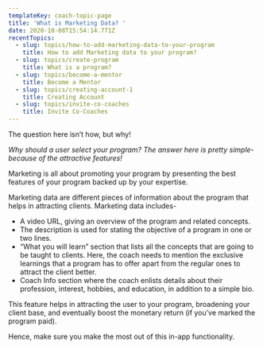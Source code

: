 ```yaml
---
templateKey: coach-topic-page
title: 'What is Marketing Data? '
date: 2020-10-08T15:54:14.771Z
recentTopics:
  - slug: topics/how-to-add-marketing-data-to-your-program
    title: How to add Marketing data to your program?
  - slug: topics/create-program
    title: What is a program?
  - slug: topics/become-a-mentor
    title: Become a Mentor
  - slug: topics/creating-account-1
    title: Creating Account
  - slug: topics/invite-co-coaches
    title: Invite Co-Coaches
---
```

The question here isn’t how, but why!

_Why should a user select your program? The answer here is pretty simple- because of the attractive features!_

Marketing is all about promoting your program by presenting the best features of your program backed up by your expertise. 

Marketing data are different pieces of information about the program that helps in attracting clients. Marketing data includes-

* A video URL, giving an overview of the program and related concepts. 
* The description is used for stating the objective of a program in one or two lines.
* “What you will learn” section that lists all the concepts that are going to be taught to clients. Here, the coach needs to mention the exclusive learnings that a program has to offer apart from the regular ones to attract the client better. 
* Coach Info section where the coach enlists details about their profession, interest, hobbies, and education, in addition to a simple bio. 

This feature helps in attracting the user to your program, broadening your client base, and eventually boost the monetary return (if you’ve marked the program paid). 

Hence, make sure you make the most out of this in-app functionality.
